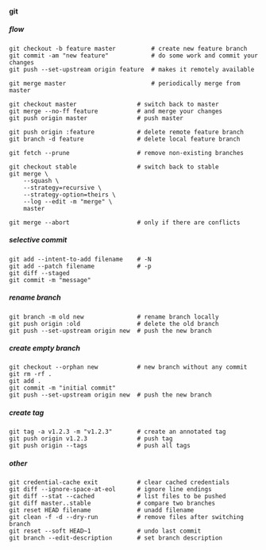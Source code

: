 #### git

##### flow

    git checkout -b feature master          # create new feature branch
    git commit -am "new feature"            # do some work and commit your changes
    git push --set-upstream origin feature  # makes it remotely available

    git merge master                        # periodically merge from master

    git checkout master                 # switch back to master
    git merge --no-ff feature           # and merge your changes
    git push origin master              # push master

    git push origin :feature            # delete remote feature branch
    git branch -d feature               # delete local feature branch

    git fetch --prune                   # remove non-existing branches

    git checkout stable                 # switch back to stable
    git merge \
        --squash \
        --strategy=recursive \
        --strategy-option=theirs \
        --log --edit -m "merge" \
        master

    git merge --abort                   # only if there are conflicts

##### selective commit

    git add --intent-to-add filename    # -N
    git add --patch filename            # -p
    git diff --staged
    git commit -m "message"

##### rename branch

    git branch -m old new               # rename branch locally
    git push origin :old                # delete the old branch
    git push --set-upstream origin new  # push the new branch

##### create empty branch

    git checkout --orphan new           # new branch without any commit
    git rm -rf .
    git add .
    git commit -m "initial commit"
    git push --set-upstream origin new  # push the new branch

##### create tag

    git tag -a v1.2.3 -m "v1.2.3"       # create an annotated tag
    git push origin v1.2.3              # push tag
    git push origin --tags              # push all tags

##### other

    git credential-cache exit           # clear cached credentials
    git diff --ignore-space-at-eol      # ignore line endings
    git diff --stat --cached            # list files to be pushed
    git diff master..stable             # compare two branches
    git reset HEAD filename             # unadd filename
    git clean -f -d --dry-run           # remove files after switching branch
    git reset --soft HEAD~1             # undo last commit
    git branch --edit-description       # set branch description
